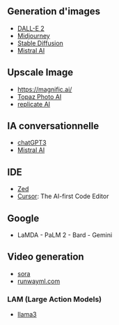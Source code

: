 ## Generation d'images

- [DALL-E 2](https://labs.openai.com/)
- [Midjourney](https://www.midjourney.com/home/?callbackUrl=%2Fapp%2F)
- [Stable Diffusion](https://stablediffusionweb.com/#demo)
- [Mistral AI](https://mistral.ai/fr/)

## Upscale Image

- https://magnific.ai/
- [Topaz Photo AI](https://www.topazlabs.com/)
- [replicate AI](https://replicate.com/)

## IA conversationnelle

- [chatGPT3](https://chat.openai.com/chat)
- [Mistral AI](https://mistral.ai/fr/)

## IDE

- [Zed](https://zed.dev/)
- [Cursor](https://cursor.sh/): The AI-first Code Editor

## Google

- LaMDA - PaLM 2 - Bard - Gemini

## Video generation

- [sora](https://openai.com/sora)
- [runwayml.com](https://runwayml.com/)

### LAM (Large Action Models)

- [llama3](https://github.com/meta-llama/llama3)
